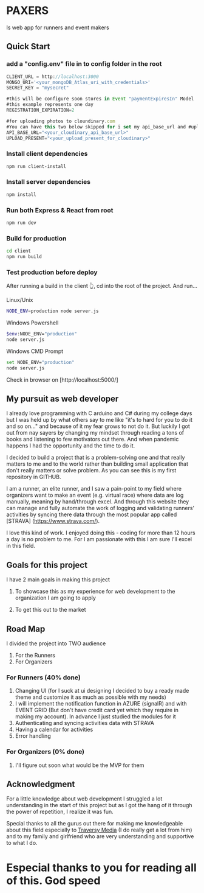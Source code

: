 # PAXERS

Is web app for runners and event makers

## Quick Start

### add a "config.env" file in to config folder in the root

```js
CLIENT_URL = http://localhost:3000
MONGO_URI='<your_mongoDB_Atlas_uri_with_credentials>'
SECRET_KEY = "mysecret"

#this will be configure soon stores in Event "paymentExpiresIn" Model
#this example represents one day
REGISTRATION_EXPIRATION=2

#for uploading photos to cloundinary.com
#You can have this two below skipped for i set my api_base_url and #upload_preset to my client for uploading photos and i made it public (I know #this is a bad habit, #but this is for the sake of quick start)
API_BASE_URL="<your_cloudinary_api_base_url>"
UPLOAD_PRESENT="<your_upload_present_for_cloudinary>"
```

### Install client dependencies

```bash
npm run client-install
```

### Install server dependencies

```bash
npm install
```

### Run both Express & React from root

```bash
npm run dev
```

### Build for production

```bash
cd client
npm run build
```

### Test production before deploy

After running a build in the client 👆, cd into the root of the project.
And run...

Linux/Unix

```bash
NODE_ENV=production node server.js
```

Windows Powershell

```bash
$env:NODE_ENV="production"
node server.js
```

Windows CMD Prompt

```bash
set NODE_ENV="production"
node server.js
```

Check in browser on [http://localhost:5000/]

## My pursuit as web developer

I already love programming with C arduino and C# during my college days but I was held up by what others say to me like "it's to hard for you to do it and so on..." and because of it my fear grows to not do it. But luckily I got out from nay sayers by changing my mindset through reading a tons of books and listening to few motivators out there. And when pandemic happens I had the opportunity and the time to do it.

I decided to build a project that is a problem-solving one and that really matters to me and to the world rather than building small application that don't really matters or solve problem. As you can see this is my first repository in GITHUB.

I am a runner, an elite runner, and I saw a pain-point to my field where organizers want to make an event (e.g. virtual race) where data are log manually, meaning by hand/through excel.
And through this website they can manage and fully automate the work of logging and validating runners' activities by syncing there data through the most popular app called [STRAVA] (https://www.strava.com/).

I love this kind of work. I enjoyed doing this - coding for more than 12 hours a day is no problem to me. For I am passionate with this I am sure I'll excel in this field.

## Goals for this project

I have 2 main goals in making this project

1. To showcase this as my experience for web development to the organization I am going to apply

2. To get this out to the market

## Road Map

I divided the project into TWO audience

1.  For the Runners
2.  For Organizers

### For Runners (40% done)

1.  Changing UI (for I suck at ui designing I decided to buy a ready made theme and customize it as much as possible with my needs)
2.  I will implement the notification function in AZURE (signalR) and with EVENT GRID (But don't have credit card yet which they require in making my account). In advance I just studied the modules for it
3.  Authenticating and syncing activities data with STRAVA
4.  Having a calendar for activities
5.  Error handling

### For Organizers (0% done)

1.  I'll figure out soon what would be the MVP for them

## Acknowledgment

For a little knowledge about web development I struggled a lot understanding
in the start of this project but as I got the hang of it through the power of repetition, I realize it was fun.

Special thanks to all the gurus out there for making me knowledgeable about this field especially to [Traversy Media](https://www.youtube.com/c/TraversyMedia/featured) (I do really get a lot from him) and to my family and girlfriend who are very understanding and supportive to what I do.

# Especial thanks to you for reading all of this. God speed
